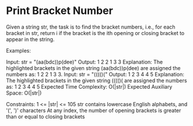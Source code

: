 # Print Bracket Number

Given a string str, the task is to find the bracket numbers, i.e., for each bracket in str, return i if the bracket is the ith opening or closing bracket to appear in the string. 

 Examples:

Input:  str = "(aa(bdc))p(dee)"
Output: 1 2 2 1 3 3
Explanation: The highlighted brackets in
the given string (aa(bdc))p(dee) are
assigned the numbers as: 1 2 2 1 3 3.
Input:  str = "(((()("
Output: 1 2 3 4 4 5
Explanation: The highlighted brackets in
the given string (((()( are assigned
the numbers as: 1 2 3 4 4 5
Expected Time Complexity: O(|str|)
Expected Auxiliary Space: O(|str|)

Constraints:
1 <= |str| <= 105
str contains lowercase English alphabets, and '(', ')' characters
At any index, the number of opening brackets is greater than or equal to closing brackets